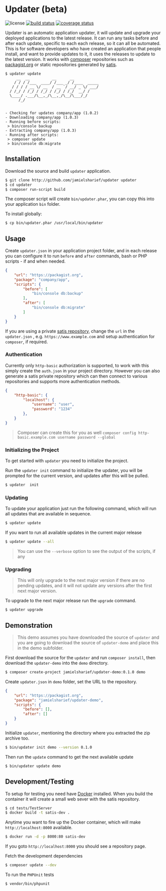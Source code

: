 # Updater (beta)

![license](https://img.shields.io/badge/license-Apache%202-blue)
[![build status](https://travis-ci.com/jamielsharief/updater.svg?branch=main)](https://travis-ci.com/jamielsharief/updater)
[![coverage status](https://coveralls.io/repos/github/jamielsharief/updater/badge.svg?branch=main)](https://coveralls.io/github/jamielsharief/updater?branch=main)

Updater is an automatic application updater, it will update and upgrade your deployed applications to the latest release. It can run any tasks before and after each update, specific to each each release, so it can all be automated. This is for software developers who have created an application that people install, and want to provide updates to it, it uses the releases to update to the latest version. It works with [composer](https://getcomposer.org/) repositories such as [packagist.org](https://packagist.org/) or static repositories generated by [satis](https://getcomposer.org/doc/articles/handling-private-packages.md).

```
$ updater update
     __  __          __      __
    / / / /___  ____/ /___ _/ /____  _____
   / / / / __ \/ __  / __ `/ __/ _ \/ ___/
  / /_/ / /_/ / /_/ / /_/ / /_/  __/ /
  \____/ .___/\__,_/\__,_/\__/\___/_/
      /_/


- Checking for updates company/app (1.0.2)
- Downloading company/app (1.0.3)
- Running before scripts:
 > bin/console backup
- Extracting company/app (1.0.3)
- Running after scripts:
 > composer update
 > bin/console db:migrate
```

## Installation

Download the source and build `updater` application.

```bash
$ git clone http://github.com/jamielsharief/updater updater
$ cd updater
$ composer run-script build
```

The composer script will create `bin/updater.phar`, you can copy this into your application `bin` folder.

To install globally:

```bash
$ cp bin/updater.phar /usr/local/bin/updater
```

## Usage

Create `updater.json` in your application project folder, and in each release you can configure it to run `before` and `after` commands, bash or PHP scripts - if and when needed.

```json
{
    "url": "https://packagist.org",
    "package": "company/app",
    "scripts": {
        "before": [
            "bin/console db:backup"
        ],
        "after": [
            "bin/console db:migrate"
        ]
    }
}
```

If you are using a private [satis repository](https://getcomposer.org/doc/articles/handling-private-packages.md), change the `url` in the `updater.json` , e.g. `https://www.example.com` and setup authentication for `composer`, if required.


### Authentication

Currently only `http-basic` authorization is supported, to work with this simply create the `auth.json` in your project directory. However you can also generate a satis private repository which can then connect to various repositories and supports more authentication methods.

```json
{
    "http-basic": {
        "localhost": {
            "username": "user",
            "password": "1234"
        },
    }
}
```

> Composer can create this for you as well `composer config http-basic.example.com username password --global`


### Initializing the Project

To get started with `updater` you need to initialize the project.

Run the `updater init` command to initialize the updater, you will be prompted for the current version, and updates
after this will be pulled.

```bash
$ updater  init
```

### Updating

To update your application just run the following command, which will run all updates that are available in sequence.


```bash
$ updater update
```

If you want to run all available updates in the current major release

```bash
$ updater update --all
```

> You can use the `--verbose` option to see the output of the scripts, if any

### Upgrading

> This will only upgrade to the next major version if there are no pending updates, and it will not update any versions after the first next major version.

To upgrade to the next major release run the `upgrade` command.

```bash
$ updater upgrade
```

## Demonstration

> This demo assumes you have downloaded the source of `updater` and you are going to download the source of `updater-demo` and place this in the demo subfolder.

First download the source for the `updater` and run `composer install`, then download the `updater-demo` into the `demo` directory.

```bash
$ composer create-project jamielsharief/updater-demo:0.1.0 demo
```

Create `updater.json` in `demo` folder, set the URL to the repository.

```json
{
    "url": "https://packagist.org",
    "package": "jamielsharief/updater-demo",
    "scripts": {
        "before": [],
        "after": []
    }
}
```

Initialize `updater`, mentioning the directory where you extracted the zip archive too.

```bash
$ bin/updater init demo --version 0.1.0
```

Then run the `update` command to get the next available update

```bash
$ bin/updater update demo
```

## Development/Testing

To setup for testing you need have [Docker](https://docs.docker.com/get-docker/) installed. When you build the container it will create a small web sever with the satis repository.

```bash
$ cd tests/TestServer
$ docker build -t satis-dev .
```

Anytime you want to fire up the Docker container, which will make `http://localhost:8000` available.

```bash
$ docker run -d -p 8000:80 satis-dev
```

If you goto `http://localhost:8000` you should see a repository page.


Fetch the development dependencies

```bash
$ composer update --dev
```

To run the `PHPUnit` tests

```bash
$ vendor/bin/phpunit
```